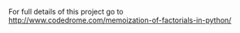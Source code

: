 For full details of this project go to
http://www.codedrome.com/memoization-of-factorials-in-python/
